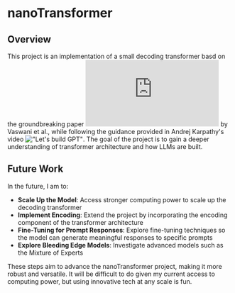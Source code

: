 # nanoTransformer

## Overview
This project is an implementation of a small decoding transformer basd on the groundbreaking paper !["Attention is All You Need"](https://arxiv.org/pdf/1706.03762.pdf) by Vaswani et al., while following the guidance provided in Andrej Karpathy's video !["Let's build GPT"](https://www.youtube.com/watch?v=kCc8FmEb1nY). The goal of the project is to gain a deeper understanding of transformer architecture and how LLMs are built.

## Future Work
In the future, I am to:
- <b>Scale Up the Model</b>: Access stronger computing power to scale up the decoding transformer
- <b>Implement Encoding</b>: Extend the project by incorporating the encoding component of the transformer architecture
- <b>Fine-Tuning for Prompt Responses</b>: Explore fine-tuning techniques so the model can generate meaningful responses to specific prompts
- <b>Explore Bleeding Edge Models</b>: Investigate advanced models such as the Mixture of Experts

These steps aim to advance the nanoTransformer project, making it more robust and versatile. It will be difficult to do given my current access to computing power, but using innovative tech at any scale is fun.
